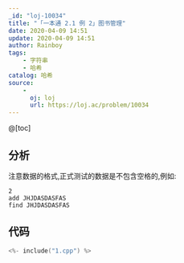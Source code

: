 ```yaml
---
_id: "loj-10034"
title: "「一本通 2.1 例 2」图书管理"
date: 2020-04-09 14:51
update: 2020-04-09 14:51
author: Rainboy
tags:
    - 字符串
    - 哈希
catalog: 哈希
source: 
    - 
      oj: loj
      url: https://loj.ac/problem/10034
---
```



@[toc]
## 分析


注意数据的格式,正式测试的数据是不包含空格的,例如:

```
2
add JHJDASDASFAS
find JHJDASDASFAS
```

## 代码

```c
<%- include("1.cpp") %>
```

